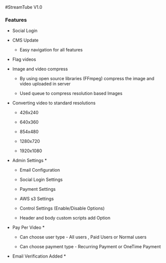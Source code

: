 #StreamTube V1.0

### Features

* Social Login

* CMS Update

	* Easy navigation for all features

* Flag videos

* Image and video compress
	
	* By using open source libraries (FFmpeg) compress the image and video uploaded in server

	* Used queue to compress resolution based Images

* Converting video to standard resolutions

	* 426x240

	* 640x360

	* 854x480

	* 1280x720

	* 1920x1080

* Admin Settings *
	
	* Email Configuration

	* Social Login Settings

	* Payment Settings

	* AWS s3 Settings

	* Control Settings (Enable/Disable Options)

	* Header and body custom scripts add Option 

* Pay Per Video *
	
	* Can choose user type - All users , Paid Users or Normal users

	* Can choose payment type - Recurring Payment or OneTime Payment

* Email Verification Added *




